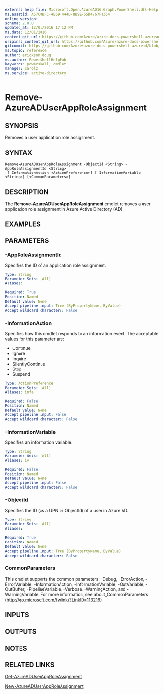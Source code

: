 ```yaml
---
external help file: Microsoft.Open.AzureAD16.Graph.PowerShell.dll-Help.xml
ms.assetid: A57C8BFC-4E69-444D-8B9E-65D4767F8364
online version:
schema: 2.0.0
updated_at: 12/01/2016 17:12 PM
ms.date: 12/01/2016
content_git_url: https://github.com/Azure/azure-docs-powershell-azuread/blob/master/Azure%20AD%20Cmdlets/AzureAD/v2/Remove-AzureADUserAppRoleAssignment.md
original_content_git_url: https://github.com/Azure/azure-docs-powershell-azuread/blob/master/Azure%20AD%20Cmdlets/AzureAD/v2/Remove-AzureADUserAppRoleAssignment.md
gitcommit: https://github.com/Azure/azure-docs-powershell-azuread/blob/8f658f99458e2c236d5f4be363030b6f24cacc4c
ms.topic: reference
author: erickson-doug
ms.author: PowerShellHelpPub
keywords: powershell, cmdlet
manager: carolz
ms.service: active-directory
---
```


# Remove-AzureADUserAppRoleAssignment

## SYNOPSIS
Removes a user application role assignment.

## SYNTAX

```
Remove-AzureADUserAppRoleAssignment -ObjectId <String> -AppRoleAssignmentId <String>
 [-InformationAction <ActionPreference>] [-InformationVariable <String>] [<CommonParameters>]
```

## DESCRIPTION
The **Remove-AzureADUserAppRoleAssignment** cmdlet removes a user application role assignment in Azure Active Directory (AD).

## EXAMPLES

## PARAMETERS

### -AppRoleAssignmentId
Specifies the ID of an application role assignment.

```yaml
Type: String
Parameter Sets: (All)
Aliases: 

Required: True
Position: Named
Default value: None
Accept pipeline input: True (ByPropertyName, ByValue)
Accept wildcard characters: False
```

### -InformationAction
Specifies how this cmdlet responds to an information event. The acceptable values for this parameter are:

- Continue
- Ignore
- Inquire
- SilentlyContinue
- Stop
- Suspend

```yaml
Type: ActionPreference
Parameter Sets: (All)
Aliases: infa

Required: False
Position: Named
Default value: None
Accept pipeline input: False
Accept wildcard characters: False
```

### -InformationVariable
Specifies an information variable.

```yaml
Type: String
Parameter Sets: (All)
Aliases: iv

Required: False
Position: Named
Default value: None
Accept pipeline input: False
Accept wildcard characters: False
```

### -ObjectId
Specifies the ID (as a UPN or ObjectId) of a user in Azure AD.

```yaml
Type: String
Parameter Sets: (All)
Aliases: 

Required: True
Position: Named
Default value: None
Accept pipeline input: True (ByPropertyName, ByValue)
Accept wildcard characters: False
```

### CommonParameters
This cmdlet supports the common parameters: -Debug, -ErrorAction, -ErrorVariable, -InformationAction, -InformationVariable, -OutVariable, -OutBuffer, -PipelineVariable, -Verbose, -WarningAction, and -WarningVariable. For more information, see about_CommonParameters (http://go.microsoft.com/fwlink/?LinkID=113216).

## INPUTS

## OUTPUTS

## NOTES

## RELATED LINKS

[Get-AzureADUserAppRoleAssignment](./Get-AzureADUserAppRoleAssignment.md)

[New-AzureADUserAppRoleAssignment](./New-AzureADUserAppRoleAssignment.md)

